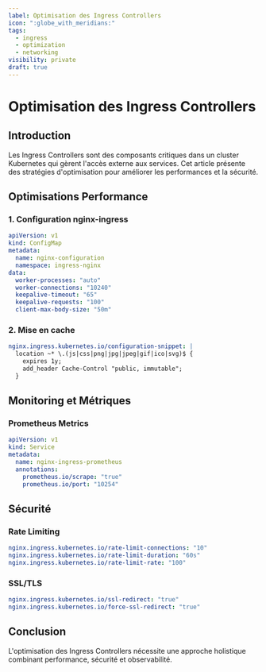 ```yaml
---
label: Optimisation des Ingress Controllers
icon: ":globe_with_meridians:"
tags: 
  - ingress
  - optimization
  - networking
visibility: private
draft: true
---
```


# Optimisation des Ingress Controllers

## Introduction

Les Ingress Controllers sont des composants critiques dans un cluster Kubernetes qui gèrent l'accès externe aux services. Cet article présente des stratégies d'optimisation pour améliorer les performances et la sécurité.

## Optimisations Performance

### 1. Configuration nginx-ingress

```yaml
apiVersion: v1
kind: ConfigMap
metadata:
  name: nginx-configuration
  namespace: ingress-nginx
data:
  worker-processes: "auto"
  worker-connections: "10240"
  keepalive-timeout: "65"
  keepalive-requests: "100"
  client-max-body-size: "50m"
```

### 2. Mise en cache

```yaml
nginx.ingress.kubernetes.io/configuration-snippet: |
  location ~* \.(js|css|png|jpg|jpeg|gif|ico|svg)$ {
    expires 1y;
    add_header Cache-Control "public, immutable";
  }
```

## Monitoring et Métriques

### Prometheus Metrics

```yaml
apiVersion: v1
kind: Service
metadata:
  name: nginx-ingress-prometheus
  annotations:
    prometheus.io/scrape: "true"
    prometheus.io/port: "10254"
```

## Sécurité

### Rate Limiting

```yaml
nginx.ingress.kubernetes.io/rate-limit-connections: "10"
nginx.ingress.kubernetes.io/rate-limit-duration: "60s"
nginx.ingress.kubernetes.io/rate-limit-rate: "100"
```

### SSL/TLS

```yaml
nginx.ingress.kubernetes.io/ssl-redirect: "true"
nginx.ingress.kubernetes.io/force-ssl-redirect: "true"
```

## Conclusion

L'optimisation des Ingress Controllers nécessite une approche holistique combinant performance, sécurité et observabilité.